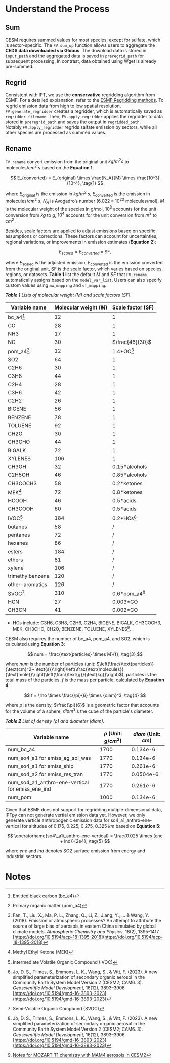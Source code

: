 # Understand the Process

## Sum

CESM requires summed values for most species, except for sulfate, which is sector-specific. The `FV.sum_up` function allows users to aggregate the **CEDS data downloaded via Globus**. The download data is stored in `input_path` and the aggregated data is saved in `preregrid_path` for subsequent processing. In contrast, data obtained using Wget is already pre-summed. 

## Regrid

Consistent with IPT, we use the **conservative** regridding algorithm from ESMF. For a detailed explanation, refer to the [ESMF Regridding methods](https://earthsystemmodeling.org/regrid/#regridding-methods). To regrid emission data from high to low spatial resolution, `FV.generate_regridder` creates a regridder, which is automatically saved as `regridder_filename`. Then, `FV.apply_regridder` applies the regridder to data stored in `preregrid_path` and saves the output in `regridded_path`. Notably,`FV.apply_regridder` regrids salfate emission by sectors, while all other species are processed as summed values. 

## Rename

`FV.rename` convert emission from the original unit $kg/m^2 s$ to $\text{molecules}/{cm}^2~s$ based on the **Equation 1**: 

$$
E_{converted} = E_{original} \times \frac{N_A}{M} \times \frac{10^3}{10^4}, \tag{1}
$$

where $E_{\text{original}}$ is the emission in $kg/ m^{2}~ s$, $E_{\text{converted}}$ is the emission in $\text{molecules}/cm^{2} ~s$, $N_A$ is Avogadro’s number ($6.022 \times 10^{23}$ molecules/mol), $M$ is the molecular weight of the species in g/mol, $10^3$ accounts for the unit conversion from $kg$ to $g$, $10^4$ accounts for the unit conversion from $m^2$ to ${cm}^2$ . 

Besides, scale factors are applied to adjust emissions based on specific assumptions or corrections. These factors can account for uncertainties, regional variations, or improvements in emission estimates (**Equation 2**):

$$
E_{scaled} = E_{converted} \times \textrm{SF}, \tag{2}
$$

where  $E_{\text{scaled}}$ is the adjusted emission, $E_{\text{converted}}$ is the emission converted from the original unit, $\text{SF}$ is the scale factor, which varies based on species, regions, or datasets. **Table 1** list the default $M$ and $SF$ that `FV.rename` automatically assigns based on the `model_var_list`. Users can also specify custom values using `mw_mapping` and `sf_mapping`. 

***Table 1** Lists of molecular weight ($M$) and scale factors ($\text{SF}$)*.

| Variable name    | Molecular weight ($M$) | Scale factor ($\text{SF}$) |
| ---------------- | ---------------------- | -------------------------- |
| bc_a4[^1]        | 12                     | 1                          |
| CO               | 28                     | 1                          |
| NH3              | 17                     | 1                          |
| NO               | 30                     | $\frac{46}{30}$            |
| pom_a4[^2]           | 12                     | 1.4*OC[^3]                     |
| SO2              | 64                     | 1                          |
| C2H6             | 30                     | 1                          |
| C3H8             | 44                     | 1                          |
| C2H4             | 28                     | 1                          |
| C3H6             | 42                     | 1                          |
| C2H2             | 26                     | 1                          |
| BIGENE           | 56                     | 1                          |
| BENZENE          | 78                     | 1                          |
| TOLUENE          | 92                     | 1                          |
| CH2O             | 30                     | 1                          |
| CH3CHO           | 44                     | 1                          |
| BIGALK           | 72                     | 1                          |
| XYLENES          | 106                    | 1                          |
| CH3OH            | 32                     | 0.15*alcohols              |
| C2H5OH           | 46                     | 0.85*alcohols              |
| CH3COCH3         | 58                     | 0.2*ketones                |
| MEK[^4]              | 72                     | 0.8*ketones                |
| HCOOH            | 46                     | 0.5*acids                  |
| CH3COOH          | 60                     | 0.5*acids                  |
| IVOC[^5]             | 184                    | 0.2*HCs[^6]                    |
| butanes          | 58                     | /                          |
| pentanes         | 72                     | /                          |
| hexanes          | 86                     | /                          |
| esters           | 184                    | /                          |
| ethers           | 81                     | /                          |
| xylene           | 106                    | /                          |
| trimethylbenzene | 120                    | /                          |
| other-aromatics  | 126                    | /                          |
| SVOC[^7]             | 310                    | 0.6*pom_a4[^6]                 |
| HCN              | 27                     | 0.003*CO                   |
| CH3CN            | 41                     | 0.002*CO                   |

- HCs include: C3H6, C3H8, C2H6, C2H4, BIGENE, BIGALK, CH3COCH3, MEK, CH3CHO, CH2O, BENZENE, TOLUENE, XYLENES[^8].

CESM also requires the number of bc_a4, pom_a4, and SO2, which is calculated using **Equation 3**:

$$
num = \frac{\text{particles} \times M}{f}, 
\tag{3}
$$

where $num$ is the number of particles (unit: $\left(\frac{\text{particles}}{\text{cm}^2~ \text{s}}\right)\left(\frac{\text{molecules}}{\text{mole}}\right)\left(\frac{\text{g}}{\text{kg}}\right)$), particles is the total mass of the particles. $f$ is the mass per particle, calculated by **Equation 4**:

$$
f = \rho \times \frac{\pi}{6} \times {diam}^3, 
\tag{4}
$$

where $\rho$ is the density, $\frac{\pi}{6}$ is a geometric factor that accounts for the volume of a sphere, $diam^3$​ is the cube of the particle's diameter. 

***Table 2** List of density ($\rho$) and diameter ($diam$).*

| Variable name                                    | $\rho$ (Unit: $g/cm^3$) | $diam$ (Unit: $cm$) |
| ------------------------------------------------ | ----------------------- | ------------------- |
| num_bc_a4                                        | 1700                    | 0.134e-6            |
| num_so4_a1 for emiss_ag_sol_was                  | 1770                    | 0.134e-6            |
| num_so4_a1 for emiss_ship                        | 1770                    | 0.261e-6            |
| num_so4_a2 for emiss_res_tran                    | 1770                    | 0.0504e-6           |
| num_so4_a1_anthro-ene-vertical for emiss_ene_ind | 1770                    | 0.261e-6            |
| num_pom                                          | 1000                    | 0.134e-6            |

Given that ESMF does not support for regridding mutiple-dimensional data, IPTpy can not generate vertial emission data yet. However, we only generate verticle anthropogenic emission data for so4_a1_anthro-ene-vertical for altitudes of 0.175, 0.225, 0.275, 0.325 $km$ based on **Equation 5**:

$$
\operatorname{so4\_a1\_anthro-ene-vertical} = \frac{0.025 \times (ene + ind)}{2e4}, \tag{5}
$$

where $ene$ and $ind$ denotes SO2 surface emission from energy and industrial sectors. 

# Notes

[^1]: Emitted black carbon (bc_a4)
[^2]: Primary organic matter (pom_a4)
[^3]: Fan, T., Liu, X., Ma, P. L., Zhang, Q., Li, Z., Jiang, Y., ... & Wang, Y. (2018). Emission or atmospheric processes? An attempt to attribute the source of large bias of aerosols in eastern China simulated by global climate models. *Atmospheric Chemistry and Physics*, 18(2), 1395-1417. [https://doi.org/10.5194/acp-18-1395-2018](https://doi.org/10.5194/acp-18-1395-2018)
[^4]: Methyl Ethyl Ketone (MEK)
[^5]: Intermediate Volatile Organic Compound (IVOC)
[^6]: Jo, D. S., Tilmes, S., Emmons, L. K., Wang, S., & Vitt, F. (2023). A new simplified parameterization of secondary organic aerosol in the Community Earth System Model Version 2 (CESM2; CAM6. 3). *Geoscientific Model Development*, 16(12), 3893–3906. [https://doi.org/10.5194/gmd-16-3893-2023](https://doi.org/10.5194/gmd-16-3893-2023)
[^7]: Semi-Volatile Organic Compound (SVOC)
[^8]: [Notes for MOZART-T1 chemistry with MAM4 aerosols in CESM2](https://wiki.ucar.edu/display/MUSICA/Grid+FINN)
